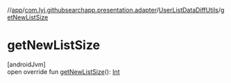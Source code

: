 //[app](../../../index.md)/[com.lyj.githubsearchapp.presentation.adapter](../index.md)/[UserListDataDiffUtils](index.md)/[getNewListSize](get-new-list-size.md)

# getNewListSize

[androidJvm]\
open override fun [getNewListSize](get-new-list-size.md)(): [Int](https://kotlinlang.org/api/latest/jvm/stdlib/kotlin/-int/index.html)
